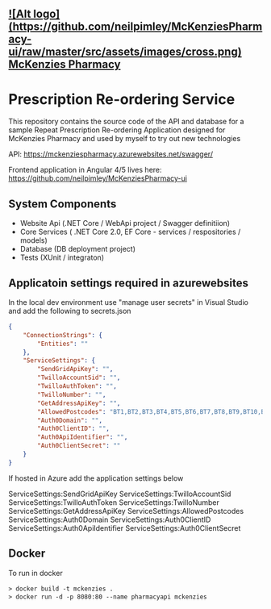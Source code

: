 <a href="http://mckenziespharmacy.azurewebsites.net/">
<h2>![Alt logo](https://github.com/neilpimley/McKenziesPharmacy-ui/raw/master/src/assets/images/cross.png)
McKenzies Pharmacy</h2>
</a>

Prescription Re-ordering Service
================================

This repository contains the source code of the API and database for a sample Repeat Prescription Re-ordering Application designed for McKenzies Pharmacy and used by myself to try out new technologies

API: https://mckenziespharmacy.azurewebsites.net/swagger/

Frontend application in Angular 4/5 lives here: https://github.com/neilpimley/McKenziesPharmacy-ui

## System Components

- Website Api (.NET Core / WebApi project / Swagger definitiion)
- Core Services ( .NET Core 2.0, EF Core - services / respositories / models)
- Database (DB deployment project)
- Tests (XUnit / integraton)

## Applicatoin settings required in azurewebsites

In the local dev environment use "manage user secrets" in Visual Studio and add the following to secrets.json
```json
{
    "ConnectionStrings": {
        "Entities": ""
    },
    "ServiceSettings": {
        "SendGridApiKey": "",
        "TwilloAccountSid": "",
        "TwilloAuthToken": "",
        "TwilloNumber": "",
        "GetAddressApiKey": "",
        "AllowedPostcodes": "BT1,BT2,BT3,BT4,BT5,BT6,BT7,BT8,BT9,BT10,BT11,BT12,BT13,BT14,BT15,BT16,BT17",
        "Auth0Domain": "",
        "Auth0ClientID": "",
        "Auth0ApiIdentifier": "",
        "Auth0ClientSecret": ""
    }
}
```
If hosted in Azure add the application settings below

ServiceSettings:SendGridApiKey
ServiceSettings:TwilloAccountSid
ServiceSettings:TwilloAuthToken
ServiceSettings:TwilloNumber
ServiceSettings:GetAddressApiKey
ServiceSettings:AllowedPostcodes
ServiceSettings:Auth0Domain
ServiceSettings:Auth0ClientID
ServiceSettings:Auth0ApiIdentifier
ServiceSettings:Auth0ClientSecret

## Docker
To run in docker 
```
> docker build -t mckenzies .
> docker run -d -p 8080:80 --name pharmacyapi mckenzies
```


